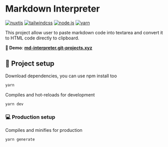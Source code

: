 # **Markdown Interpreter**

[![nuxtjs](https://img.shields.io/static/v1?label=Nuxt.js&message=v2.15&color=00C58E&style=flat-square&logo=nuxt.js&logoColor=ffffff)](https://nuxtjs.org/)
[![tailwindcss](https://img.shields.io/static/v1?label=Tailwind%20CSS&message=v2.0&color=38B2AC&style=flat-square&logo=tailwind-css&logoColor=ffffff)](https://tailwindcss.com/)
[![node.js](https://img.shields.io/static/v1?label=Node.js&message=v14.16&color=339933&style=flat-square&logo=node.js&logoColor=ffffff)](https://nodejs.org/en)
[![yarn](https://img.shields.io/static/v1?label=Yarn&message=v1.2&color=2C8EBB&style=flat-square&logo=yarn&logoColor=ffffff)](https://yarnpkg.com/lang/en/)

This project allow user to paste markdown code into textarea and convert it to HTML code directly to clipboard.

**🚀 Demo**: [**md-interpreter.git-projects.xyz**](https://md-interpreter.git-projects.xyz)

## 🔧 Project setup

Download dependencies, you can use npm install too

```bash
yarn
```

Compiles and hot-reloads for development

```bash
yarn dev
```

### 💻 Production setup

Compiles and minifies for production

```bash
yarn generate
```
